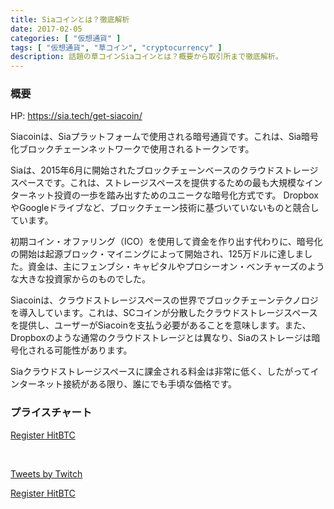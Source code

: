 ```yaml
---
title: Siaコインとは？徹底解析
date: 2017-02-05
categories: [ "仮想通貨" ]
tags: [ "仮想通貨", "草コイン", "cryptocurrency" ]
description: 話題の草コインSiaコインとは？概要から取引所まで徹底解析。
---
```



### 概要


HP: https://sia.tech/get-siacoin/


Siacoinは、Siaプラットフォームで使用される暗号通貨です。これは、Sia暗号化ブロックチェーンネットワークで使用されるトークンです。

Siaは、2015年6月に開始されたブロックチェーンベースのクラウドストレージスペースです。これは、ストレージスペースを提供するための最も大規模なインターネット投資の一歩を踏み出すためのユニークな暗号化方式です。 DropboxやGoogleドライブなど、ブロックチェーン技術に基づいていないものと競合しています。

初期コイン・オファリング（ICO）を使用して資金を作り出す代わりに、暗号化の開始は起源ブロック・マイニングによって開始され、125万ドルに達しました。資金は、主にフェンブシ・キャピタルやプロシーオン・ベンチャーズのような大きな投資家からのものでした。

Siacoinは、クラウドストレージスペースの世界でブロックチェーンテクノロジを導入しています。これは、SCコインが分散したクラウドストレージスペースを提供し、ユーザーがSiacoinを支払う必要があることを意味します。また、Dropboxのような通常のクラウドストレージとは異なり、Siaのストレージは暗号化される可能性があります。

Siaクラウドストレージスペースに課金される料金は非常に低く、したがってインターネット接続がある限り、誰にでも手頃な価格です。



### プライスチャート

<script type="text/javascript" src="https://files.coinmarketcap.com/static/widget/currency.js"></script><div class="coinmarketcap-currency-widget" data-currency="siacoin" data-base="JPY" data-secondary="BTC" data-ticker="true" data-rank="true" data-marketcap="true" data-volume="true" data-stats="JPY" data-statsticker="false"></div>



<a href="https://goo.gl/KcwRgZ" class="button big">Register HitBTC</a>


</br>

<a class="twitter-timeline" data-width="50%" data-height="315" href="https://twitter.com/Twitch?ref_src=twsrc%5Etfw">Tweets by Twitch</a> <script async src="https://platform.twitter.com/widgets.js" charset="utf-8"></script>




<a href="https://goo.gl/KcwRgZ" class="button big">Register HitBTC</a>





